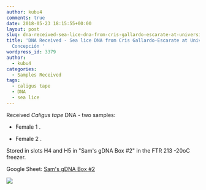 ```yaml
---
author: kubu4
comments: true
date: 2018-05-23 18:15:55+00:00
layout: post
slug: dna-received-sea-lice-dna-from-cris-gallardo-escarate-at-universidad-de-concepcion
title: 'DNA Received - Sea lice DNA from Cris Gallardo-Escarate at Universidad de
  Concepción '
wordpress_id: 3379
author:
  - kubu4
categories:
  - Samples Received
tags:
  - caligus tape
  - DNA
  - sea lice
---
```


Received _Caligus tape_ DNA - two samples:





  * Female 1 .



  * Female 2 .






Stored in slots H4 and H5 in "Sam's gDNA Box #2" in the FTR 213 -20oC freezer.

Google Sheet: [Sam's gDNA Box #2](httpss://docs.google.com/spreadsheets/d/1SWzKMKh7LBOgTfvEhJamE6pZFsTpRXY7otzXUC5fZSM/edit?usp=sharing)

![](https://owl.fish.washington.edu/Athaliana/20180523_sea_lice_dna.jpg)

